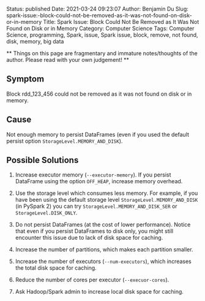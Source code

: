 Status: published
Date: 2021-03-24 09:23:07
Author: Benjamin Du
Slug: spark-issue:-block-could-not-be-removed-as-it-was-not-found-on-disk-or-in-memory
Title: Spark Issue: Block Could Not Be Removed as It Was Not Found on Disk or in Memory
Category: Computer Science
Tags: Computer Science, programming, Spark, issue, Spark issue, block, remove, not found, disk, memory, big data

**
Things on this page are fragmentary and immature notes/thoughts of the author.
Please read with your own judgement!
**

## Symptom

Block rdd_123_456 could not be removed as it was not found on disk or in memory.

## Cause

Not enough memory to persist DataFrames (even if you used the default persist option `StorageLevel.MEMORY_AND_DISK`).

## Possible Solutions

1. Increase executor memory (`--executor-memory`).
    If you persist DataFrame using the option `OFF_HEAP`,
    increase memory overhead.

2. Use the storage level which consumes less memory.
    For example,
    if you have been using the default storage level `StorageLevel.MEMORY_AND_DISK` (in PySpark 2)
    you can try `StorageLevel.MEMORY_AND_DISK_SER` or `StorageLevel.DISK_ONLY`.

3. Do not persist DataFrames (at the cost of lower performance).
    Notice that even if you persist DataFrames to disk only,
    you might still encounter this issue due to lack of disk space for caching.

4. Increase the number of partitions,
    which makes each partition smaller.

4. Increase the number of executors (`--num-executors`),
    which increases the total disk space for caching.

5. Reduce the number of cores per executor (`--execuor-cores`).

4. Ask Hadoop/Spark admin to increase local disk space for caching.

